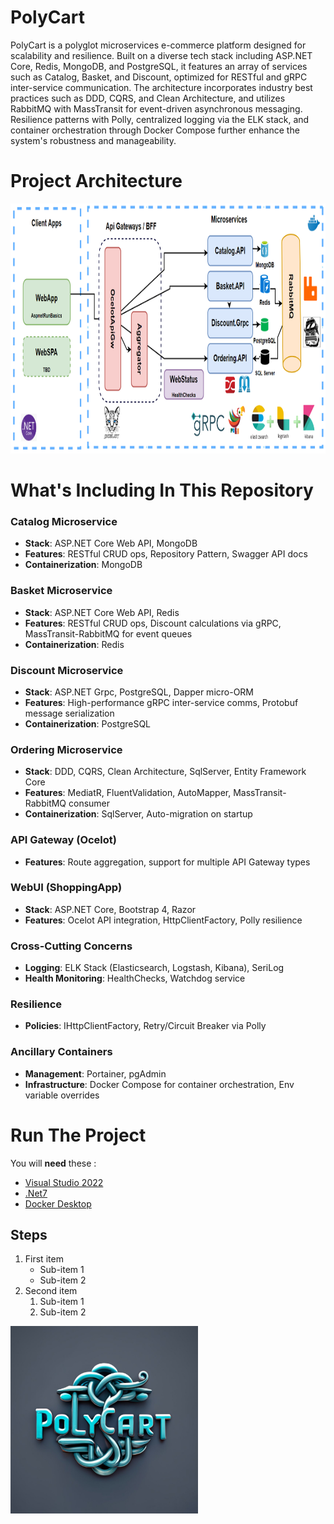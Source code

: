 # PolyCart
PolyCart is a polyglot microservices e-commerce platform designed for scalability and resilience. Built on a diverse tech stack including ASP.NET Core, Redis, MongoDB, and PostgreSQL, it features an array of services such as Catalog, Basket, and Discount, optimized for RESTful and gRPC inter-service communication. The architecture incorporates industry best practices such as DDD, CQRS, and Clean Architecture, and utilizes RabbitMQ with MassTransit for event-driven asynchronous messaging. Resilience patterns with Polly, centralized logging via the ELK stack, and container orchestration through Docker Compose further enhance the system's robustness and manageability.

# Project Architecture
<img src="https://github.com/tyagishubham177/PolyCart/blob/main/img/projarch.png" alt="GitHub Logo" width="600" height="400">

# What's Including In This Repository

### Catalog Microservice
- **Stack**: ASP.NET Core Web API, MongoDB
- **Features**: RESTful CRUD ops, Repository Pattern, Swagger API docs
- **Containerization**: MongoDB

### Basket Microservice
- **Stack**: ASP.NET Core Web API, Redis
- **Features**: RESTful CRUD ops, Discount calculations via gRPC, MassTransit-RabbitMQ for event queues
- **Containerization**: Redis

### Discount Microservice
- **Stack**: ASP.NET Grpc, PostgreSQL, Dapper micro-ORM
- **Features**: High-performance gRPC inter-service comms, Protobuf message serialization
- **Containerization**: PostgreSQL

### Ordering Microservice
- **Stack**: DDD, CQRS, Clean Architecture, SqlServer, Entity Framework Core
- **Features**: MediatR, FluentValidation, AutoMapper, MassTransit-RabbitMQ consumer
- **Containerization**: SqlServer, Auto-migration on startup

### API Gateway (Ocelot)
- **Features**: Route aggregation, support for multiple API Gateway types

### WebUI (ShoppingApp)
- **Stack**: ASP.NET Core, Bootstrap 4, Razor
- **Features**: Ocelot API integration, HttpClientFactory, Polly resilience

### Cross-Cutting Concerns
- **Logging**: ELK Stack (Elasticsearch, Logstash, Kibana), SeriLog
- **Health Monitoring**: HealthChecks, Watchdog service

### Resilience
- **Policies**: IHttpClientFactory, Retry/Circuit Breaker via Polly

### Ancillary Containers
- **Management**: Portainer, pgAdmin
- **Infrastructure**: Docker Compose for container orchestration, Env variable overrides

# Run The Project
You will **need** these :
- [Visual Studio 2022](https://visualstudio.microsoft.com/downloads/)
- [.Net7](https://dotnet.microsoft.com/en-us/download/dotnet/7.0)
- [Docker Desktop](https://www.docker.com/products/docker-desktop/)

## Steps
1. First item
   - Sub-item 1
   - Sub-item 2
2. Second item
   1. Sub-item 1
   2. Sub-item 2


<img src="https://github.com/tyagishubham177/PolyCart/blob/main/img/polycart.jpeg" alt="GitHub Logo" width="300" height="300">

